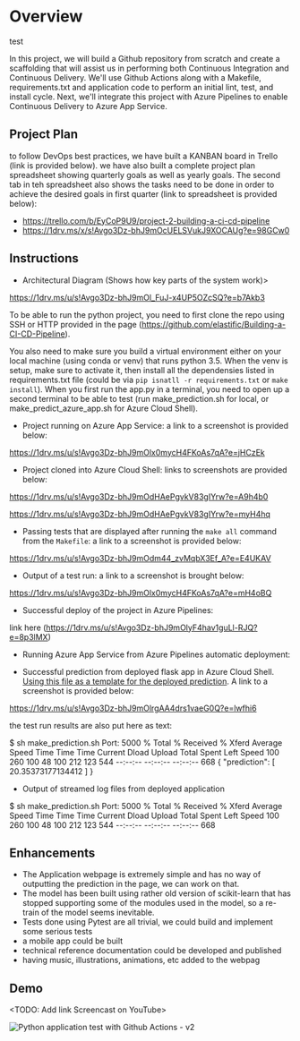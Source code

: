 # Overview

test

In this project, we will build a Github repository from scratch and create a scaffolding that will assist us in performing both Continuous Integration and Continuous Delivery. We'll use Github Actions along with a Makefile, requirements.txt and application code to perform an initial lint, test, and install cycle. Next, we'll integrate this project with Azure Pipelines to enable Continuous Delivery to Azure App Service.

## Project Plan
to follow DevOps best practices, we have built a KANBAN board in Trello (link is provided below). we have also built a complete project plan spreadsheet showing quarterly goals as well as yearly goals. The second tab in teh spreadsheet also shows the tasks need to be done in order to achieve the desired goals in first quarter (link to spreadsheet is provided below):

* https://trello.com/b/EyCoP9U9/project-2-building-a-ci-cd-pipeline
* https://1drv.ms/x/s!Avgo3Dz-bhJ9mOcUELSVukJ9XOCAUg?e=98GCw0

## Instructions

* Architectural Diagram (Shows how key parts of the system work)>

https://1drv.ms/u/s!Avgo3Dz-bhJ9mOl_FuJ-x4UP5OZcSQ?e=b7Akb3

To be able to run the python project, you need to first clone the repo using SSH or HTTP provided in the page (https://github.com/elastific/Building-a-CI-CD-Pipeline).

You also need to make sure you build a virtual environment either on your local machine (using conda or venv) that runs python 3.5. When the venv is setup, make sure to activate it, then install all the dependensies listed in requirements.txt file (could be via `pip isnatll -r requirements.txt` or `make install`).
When you first run the app.py in a terminal, you need to open up a second terminal to be able to test (run make_prediction.sh for local, or make_predict_azure_app.sh for Azure Cloud Shell).

* Project running on Azure App Service: a link to a screenshot is provided below:

https://1drv.ms/u/s!Avgo3Dz-bhJ9mOlx0mycH4FKoAs7qA?e=jHCzEk

* Project cloned into Azure Cloud Shell: links to screenshots are provided below:

https://1drv.ms/u/s!Avgo3Dz-bhJ9mOdHAePgvkV83gIYrw?e=A9h4b0

https://1drv.ms/u/s!Avgo3Dz-bhJ9mOdHAePgvkV83gIYrw?e=myH4hq

* Passing tests that are displayed after running the `make all` command from the `Makefile`: a link to a screenshot is provided below:

https://1drv.ms/u/s!Avgo3Dz-bhJ9mOdm44_zvMqbX3Ef_A?e=E4UKAV


* Output of a test run: a link to a screenshot is brought below:

https://1drv.ms/u/s!Avgo3Dz-bhJ9mOlx0mycH4FKoAs7qA?e=mH4oBQ

* Successful deploy of the project in Azure Pipelines: 

link here (https://1drv.ms/u/s!Avgo3Dz-bhJ9mOlyF4hav1guLl-RJQ?e=8p3lMX)

* Running Azure App Service from Azure Pipelines automatic deployment:


* Successful prediction from deployed flask app in Azure Cloud Shell.  [Using this file as a template for the deployed prediction](https://github.com/udacity/nd082-Azure-Cloud-DevOps-Starter-Code/blob/master/C2-AgileDevelopmentwithAzure/project/starter_files/flask-sklearn/make_predict_azure_app.sh). A link to a screenshot is provided below:

https://1drv.ms/u/s!Avgo3Dz-bhJ9mOlrgAA4drs1vaeG0Q?e=lwfhi6

the test run results are also put here as text:

$ sh make_prediction.sh
Port: 5000
  % Total    % Received % Xferd  Average Speed   Time    Time     Time  Current
                                 Dload  Upload   Total   Spent    Left  Speed
100   260  100    48  100   212    123    544 --:--:-- --:--:-- --:--:--   668
{
  "prediction": [
    20.35373177134412
  ]
}

* Output of streamed log files from deployed application

$ sh make_prediction.sh
Port: 5000
  % Total    % Received % Xferd  Average Speed   Time    Time     Time  Current
                                 Dload  Upload   Total   Spent    Left  Speed
100   260  100    48  100   212    123    544 --:--:-- --:--:-- --:--:--   668

> 

## Enhancements

- The Application webpage is extremely simple and has no way of outputting the prediction in the page, we can work on that.
- The model has been built using rather old version of scikit-learn that has stopped supporting some of the modules used in the model, so a re-train of the model seems inevitable.
- Tests done using Pytest are all trivial, we could build and implement some serious tests
- a mobile app could be built
- technical reference documentation could be developed and published
- having music, illustrations, animations, etc added to the webpag 


## Demo 

<TODO: Add link Screencast on YouTube>


![Python application test with Github Actions - v2](https://github.com/elastific/Building-a-CI-CD-Pipeline/workflows/Python%20application%20test%20with%20Github%20Actions%20-%20v2/badge.svg)
